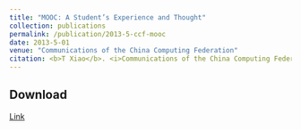 ```yaml
---
title: "MOOC: A Student’s Experience and Thought"
collection: publications
permalink: /publication/2013-5-ccf-mooc
date: 2013-5-01
venue: "Communications of the China Computing Federation"
citation: <b>T Xiao</b>. <i>Communications of the China Computing Federation</i>. <b>CCCF 2013</b>
---
```


## Download
[Link](https://dl.ccf.org.cn/institude/institudeDetail?id=3738875795113984&_ack=1)
